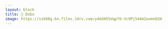 ```yaml
---
layout: black
title: 🐝 Dubs
image: https://szk88g.bn.files.1drv.com/y4m5H55dqpTO-Vc9Pj544m2womnDSH-pfBNaoHLmtMVUo8kDjyYt8y261x0-c_zApBCVUvUvWzeNbKPqAmkXA8-Px4yzgEsAcOhCny_REaiBiaTVdg7CfmJlpI2LybjP6jSpz1KKqG1tC3bt_onD_XwHRGaS4yDfrDuDnE3jtCMRAGxAdIIgbb3E08JQVQP_JeUe9rBzBK1-mJyjK1zXmYQpQ
---
```

